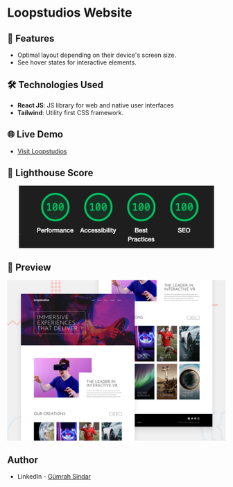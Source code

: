 # Loopstudios Website

## 🚀 Features

- Optimal layout depending on their device's screen size.
- See hover states for interactive elements.

## 🛠️ Technologies Used

- **React JS**: JS library for web and native user interfaces
- **Tailwind**: Utility first CSS framework.

## 🌐 Live Demo

- <a href="https://loopstudio-website-navy.vercel.app" target="_blank">Visit Loopstudios</a>

## 🌟 Lighthouse Score

<div align="center">
  <img src="./lighthouse-loopstudio.png" alt="Lighthouse Score" width="450">
</div>

## 🌄 Preview

<div align="center">
  <img src="./preview-desktop.jpg" alt="Preview" width="800">
</div>

## Author

- LinkedIn - [Gümrah Sindar](https://www.linkedin.com/in/gumrahsindar/)
